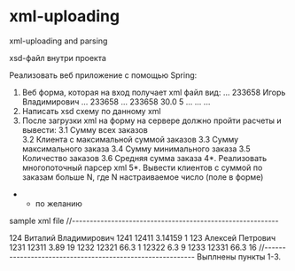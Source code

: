 # xml-uploading
xml-uploading and parsing

xsd-файл внутри проекта

Реализовать веб приложение c помощью Spring:
1. Веб форма, которая на вход получает xml файл вид:
	<customers>
		...
		<customer>
			<id>233658</id>
			<name>Игорь Владимирович</name>
			<orders>
				...
				<order>
					<id>233658</id>
					<positions>
						...
						<position>
							<id>233658</id>
							<price>30.0</price>
							<count>5</count>
						</position>
						...
					</positions>
				</order>
				...
			</orders>
		</customer>
		...
	</customers>
2. Написать xsd схему по данному xml
3. После загрузки xml на форму на сервере должно пройти расчеты и вывести:
	3.1 Сумму всех заказов	
	3.2 Клиента с максимальной суммой заказов
	3.3 Сумму максимального заказа
	3.4 Сумму минимального заказа
	3.5 Количество заказов
	3.6 Средняя сумма заказа
4*. Реализовать многопоточный парсер xml 
5*. Вывести клиентов с суммой по заказам больше N, где N настраиваемое число (поле в форме)

* - по желанию

sample xml file
//----------------------------------------------------------
<?xml version="1.0" encoding="utf-8"?>
<customers>
  <customer>
    <id>124</id>
    <name>Виталий Владимирович</name>
    <orders>
      <order>
        <id>1241</id>
        <positions>
          <position>
            <id>12411</id>
            <price>3.14159</price>
            <count>1</count>
          </position>
        </positions>
      </order>
    </orders>
  </customer>
  <customer>
    <id>123</id>
    <name>Алексей Петрович</name>
    <orders>
      <order>
        <id>1231</id>
        <positions>
          <position>
            <id>12311</id>
            <price>3.89</price>
            <count>19</count>
          </position>
        </positions>
      </order>
	  <order>
        <id>1232</id>
        <positions>
          <position>
            <id>12321</id>
            <price>66.3</price>
            <count>1</count>
          </position>
		  <position>
            <id>12322</id>
            <price>6.3</price>
            <count>9</count>
          </position>
        </positions>
      </order>
	  <order>
        <id>1233</id>
        <positions>
          <position>
            <id>12331</id>
            <price>66.3</price>
            <count>16</count>
          </position>
        </positions>
      </order>
    </orders>
  </customer>

</customers>
//----------------------------------------------------------
Выплнены пункты 1-3.
